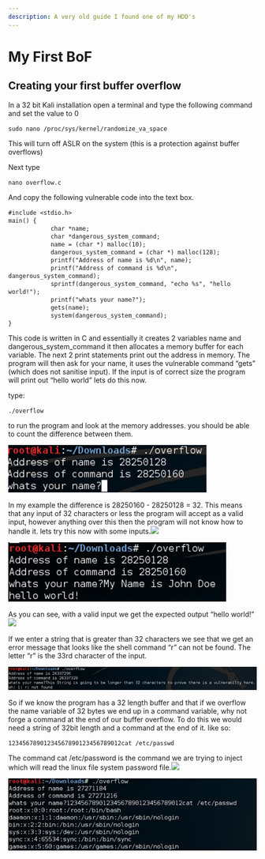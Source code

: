```yaml
---
description: A very old guide I found one of my HDD's
---
```


# My First BoF

## Creating your first buffer overflow

In a 32 bit Kali installation open a terminal and type the following command and set the value to 0

```text
sudo nano /proc/sys/kernel/randomize_va_space
```

This will turn off ASLR  on the system \(this is a protection against buffer overflows\)

Next type

```text
nano overflow.c
```

And copy the following vulnerable code into the text box.

```text
#include <stdio.h>
main() {
            char *name;
            char *dangerous_system_command;
            name = (char *) malloc(10);
            dangerous_system_command = (char *) malloc(128);
            printf("Address of name is %d\n", name);
            printf("Address of command is %d\n", dangerous_system_command);
            sprintf(dangerous_system_command, "echo %s", "hello world!");
            printf("whats your name?");
            gets(name);
            system(dangerous_system_command);
}
```

This code is written in C and essentially it creates 2 variables name and dangerous\_system\_command it then allocates a memory buffer for each variable. The next 2 print statements print out the address in memory. The program will then ask for your name, it uses the vulnerable command “gets” \(which does not sanitise input\). If the input is of correct size the program will print out “hello world” lets do this now.

type:

```text
./overflow
```

to run the program and look at the memory addresses. you should be able to count the difference between them.

![](../.gitbook/assets/image%20%281%29.png)

In my example the difference is 28250160 - 28250128 = 32. This means that any input of 32 characters or less the program will accept as a valid input, however anything over this then the program will not know how to handle it. lets try this now with some inputs.![](file:///C:/Users/gordo/AppData/Local/Packages/oice_16_974fa576_32c1d314_21ce/AC/Temp/msohtmlclip1/01/clip_image004.gif)

![](../.gitbook/assets/image%20%282%29.png)

As you can see, with a valid input we get the expected output “hello world!”![](file:///C:/Users/gordo/AppData/Local/Packages/oice_16_974fa576_32c1d314_21ce/AC/Temp/msohtmlclip1/01/clip_image006.gif)

If we enter a string that is greater than 32 characters we see that we get an error message that looks like the shell command “r” can not be found. The letter “r” is the 33rd character of the input.

![](../.gitbook/assets/image%20%283%29.png)

So if we know the program has a 32 length buffer and that if we overflow the name variable of 32 bytes we end up in a command variable, why not forge a command at the end of our buffer overflow. To do this we would need a string of 32bit length and a command at the end of it. like so:

```text
12345678901234567890123456789012cat /etc/passwd
```

The command cat /etc/password is the command we are trying to inject which will read the linux file system password file.![](file:///C:/Users/gordo/AppData/Local/Packages/oice_16_974fa576_32c1d314_21ce/AC/Temp/msohtmlclip1/01/clip_image008.gif)

![](../.gitbook/assets/image%20%284%29.png)

